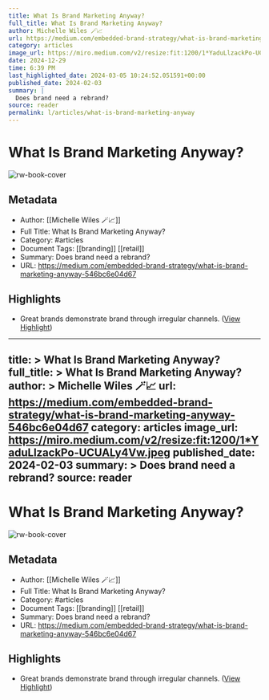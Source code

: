 ```yaml
---
title: What Is Brand Marketing Anyway?
full_title: What Is Brand Marketing Anyway?
author: Michelle Wiles 🪄📈
url: https://medium.com/embedded-brand-strategy/what-is-brand-marketing-anyway-546bc6e04d67
category: articles
image_url: https://miro.medium.com/v2/resize:fit:1200/1*YaduLlzackPo-UCUALy4Vw.jpeg
date: 2024-12-29
time: 6:39 PM
last_highlighted_date: 2024-03-05 10:24:52.051591+00:00
published_date: 2024-02-03
summary: |
  Does brand need a rebrand?
source: reader
permalink: l/articles/what-is-brand-marketing-anyway
---
```

# What Is Brand Marketing Anyway?

![rw-book-cover](https://miro.medium.com/v2/resize:fit:1200/1*YaduLlzackPo-UCUALy4Vw.jpeg)

## Metadata
- Author: [[Michelle Wiles 🪄📈]]
- Full Title: What Is Brand Marketing Anyway?
- Category: #articles
- Document Tags: [[branding]] [[retail]] 
- Summary: Does brand need a rebrand?
- URL: https://medium.com/embedded-brand-strategy/what-is-brand-marketing-anyway-546bc6e04d67

## Highlights
- Great brands demonstrate brand through irregular channels. ([View Highlight](https://read.readwise.io/read/01hr72a1sn97zxqd8e9g6x9qhm))


---
title: >
  What Is Brand Marketing Anyway?
full_title: >
  What Is Brand Marketing Anyway?
author: >
  Michelle Wiles 🪄📈
url: https://medium.com/embedded-brand-strategy/what-is-brand-marketing-anyway-546bc6e04d67
category: articles
image_url: https://miro.medium.com/v2/resize:fit:1200/1*YaduLlzackPo-UCUALy4Vw.jpeg
published_date: 2024-02-03
summary: >
  Does brand need a rebrand?
source: reader
---
# What Is Brand Marketing Anyway?

![rw-book-cover](https://miro.medium.com/v2/resize:fit:1200/1*YaduLlzackPo-UCUALy4Vw.jpeg)

## Metadata
- Author: [[Michelle Wiles 🪄📈]]
- Full Title: What Is Brand Marketing Anyway?
- Category: #articles
- Document Tags: [[branding]] [[retail]] 
- Summary: Does brand need a rebrand?
- URL: https://medium.com/embedded-brand-strategy/what-is-brand-marketing-anyway-546bc6e04d67

## Highlights
- Great brands demonstrate brand through irregular channels. ([View Highlight](https://read.readwise.io/read/01hr72a1sn97zxqd8e9g6x9qhm))


